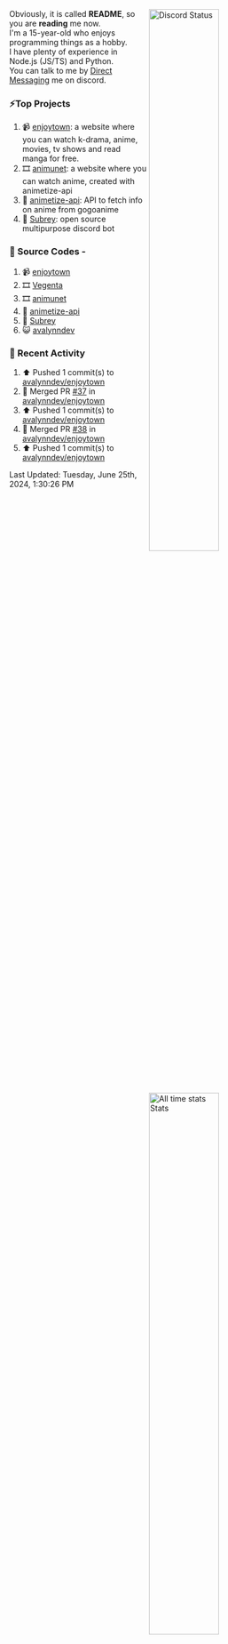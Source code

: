 <a href="https://discord.com/users/735059235141845003" target="_blank">
	<img width="50%" align="right" alt="Discord Status" src="https://lanyard.cnrad.dev/api/735059235141845003?bg=1f1f1f&borderRadius=5px">
</a>
<a href="https://wakatime.com/@Avalynn" target="_blank">
	<img width="50%" align="right" alt="All time stats Stats" src="https://github-readme-stats.vercel.app/api/wakatime?username=avalynn&border_radius=5px&theme=dark&bg_color=1f1f1f&border_color=1f1f1f&icon_color=58a6ff&show_icons=true&disable_animations=true&custom_title=All%20Time%20Stats&v=2\&layout=compact">
</a>

<div align="left">
Obviously, it is called <b>README</b>, so you are <b>reading</b> me now.<br> 
I'm a 15-year-old who enjoys programming things as a hobby. <br>
I have plenty of experience in Node.js (JS/TS) and Python.<br>
You can talk to me by <a href="https://discord.com/users/735059235141845003">Direct Messaging</a> me on discord.<br>
</div>

### ⚡Top Projects
1. 📹 [enjoytown](https://enjoytown.netlify.app/): a website where you can watch k-drama, anime, movies, tv shows and read manga for free.
2. 🎞️ [animunet](https://animunet.vercel.app): a website where you can watch anime, created with animetize-api
3. 🎉 [animetize-api](https://animetize-api.vercel.app): API to fetch info on anime from gogoanime 
2. 🤖 [Subrey](https://github.com/InfiniteDevs/Subrey): open source multipurpose discord bot

### 📄 Source Codes -
1. 📹 [enjoytown](https://github.com/avalynndev/enjoytown) 
2. 🎞️ [Vegenta](https://github.com/InfiniteDevs/vegenta)
3. 🎞️ [animunet](https://github.com/InfiniteDevs/animunet)
4. 🎉 [animetize-api](https://github.com/avalynndev/animetize-api)
5. 🤖 [Subrey](https://github.com/InfiniteDevs/Subrey)
6. 😺 [avalynndev](https://github.com/avalynndev/avalynn-web)

### 📄 Recent Activity

<!--RECENT_ACTIVITY:start-->
1. ⬆️ Pushed 1 commit(s) to [avalynndev/enjoytown](https://github.com/avalynndev/enjoytown)<br>
2. 🎉 Merged PR [#37](https://github.com/avalynndev/enjoytown/pull/37) in [avalynndev/enjoytown](https://github.com/avalynndev/enjoytown)<br>
3. ⬆️ Pushed 1 commit(s) to [avalynndev/enjoytown](https://github.com/avalynndev/enjoytown)<br>
4. 🎉 Merged PR [#38](https://github.com/avalynndev/enjoytown/pull/38) in [avalynndev/enjoytown](https://github.com/avalynndev/enjoytown)<br>
5. ⬆️ Pushed 1 commit(s) to [avalynndev/enjoytown](https://github.com/avalynndev/enjoytown)<br>
<!--RECENT_ACTIVITY:end-->

<!--RECENT_ACTIVITY:last_update-->
Last Updated: Tuesday, June 25th, 2024, 1:30:26 PM
<!--RECENT_ACTIVITY:last_update_end-->
